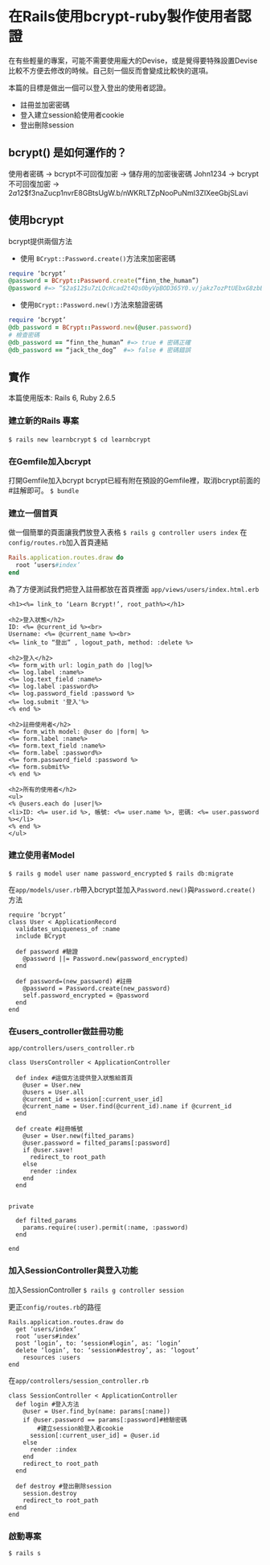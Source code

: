 # 在Rails使用bcrypt-ruby製作使用者認證
在有些輕量的專案，可能不需要使用龐大的Devise，或是覺得要特殊設置Devise比較不方便去修改的時候。自己刻一個反而會變成比較快的選項。

本篇的目標是做出一個可以登入登出的使用者認證。
* 註冊並加密密碼
* 登入建立session給使用者cookie
* 登出刪除session

## bcrypt() 是如何運作的？
使用者密碼 -> bcrypt不可回復加密 -> 儲存用的加密後密碼
John1234   -> bcrypt不可回復加密 -> $2a$12$f3naZucp1nvrE8GBtsUgW.b/nWKRLTZpNooPuNmI3ZIXeeGbjSLavi

## 使用bcrypt
bcrypt提供兩個方法

* 使用 `BCrypt::Password.create()`方法來加密密碼
```ruby
require ‘bcrypt’
@password = BCrypt::Password.create(“finn_the_human”)
@password #=> “$2a$12$u7zLQcHcad2t4Qs0byVpBOD365Y0.v/jakz7ozPtUEbxG8zbB7aCvG”
```

* 使用`BCrypt::Password.new()`方法來驗證密碼
```ruby
require ‘bcrypt’
@db_password = BCrypt::Password.new(@user.password)
# 檢查密碼
@db_password == “finn_the_human” #=> true # 密碼正確
@db_password == “jack_the_dog”  #=> false # 密碼錯誤
```

## 實作
本篇使用版本: Rails 6, Ruby 2.6.5

### 建立新的Rails 專案
`$ rails new learnbcrypt`
`$ cd learnbcrypt`

### 在Gemfile加入bcrypt
打開Gemfile加入bcrypt
bcrypt已經有附在預設的Gemfile裡，取消bcrypt前面的#註解即可。
`$ bundle`

### 建立一個首頁
做一個簡單的頁面讓我們放登入表格
`$ rails g controller users index`
在`config/routes.rb`加入首頁連結
```ruby
Rails.application.routes.draw do
  root ‘users#index’
end
```

為了方便測試我們把登入註冊都放在首頁裡面
`app/views/users/index.html.erb`
```erb
<h1><%= link_to ‘Learn Bcrypt!’, root_path%></h1>

<h2>登入狀態</h2>
ID: <%= @current_id %><br>
Username: <%= @current_name %><br>
<%= link_to “登出” , logout_path, method: :delete %>

<h2>登入</h2>
<%= form_with url: login_path do |log|%>
<%= log.label :name%>
<%= log.text_field :name%>
<%= log.label :password%>
<%= log.password_field :password %>
<%= log.submit '登入'%>
<% end %>

<h2>註冊使用者</h2>
<%= form_with model: @user do |form| %>
<%= form.label :name%>
<%= form.text_field :name%>
<%= form.label :password%>
<%= form.password_field :password %>
<%= form.submit%>
<% end %>

<h2>所有的使用者</h2>
<ul>
<% @users.each do |user|%>
<li>ID: <%= user.id %>, 帳號: <%= user.name %>, 密碼: <%= user.password %></li>
<% end %>
</ul>

```

### 建立使用者Model
`$ rails g model user name password_encrypted`
`$ rails db:migrate`

在`app/models/user.rb`帶入bcrypt並加入`Password.new()`與`Password.create()`方法
```
require ‘bcrypt’
class User < ApplicationRecord
  validates_uniqueness_of :name
  include BCrypt

  def password #驗證
    @password ||= Password.new(password_encrypted)
  end

  def password=(new_password) #註冊
    @password = Password.create(new_password)
    self.password_encrypted = @password
  end
end
```


### 在users_controller做註冊功能
`app/controllers/users_controller.rb`
```
class UsersController < ApplicationController

  def index #這個方法提供登入狀態給首頁
    @user = User.new
    @users = User.all
    @current_id = session[:current_user_id]
    @current_name = User.find(@current_id).name if @current_id
  end

  def create #註冊帳號
    @user = User.new(filted_params)
    @user.password = filted_params[:password]
    if @user.save!
      redirect_to root_path
    else
      render :index
    end
  end

 
private

  def filted_params
    params.require(:user).permit(:name, :password)
  end

end
```

### 加入SessionController與登入功能
加入SessionController
`$ rails g controller session`

更正`config/routes.rb`的路徑
```
Rails.application.routes.draw do
  get ‘users/index’
  root ‘users#index’
  post ‘login’, to: ‘session#login’, as: ‘login’
  delete ‘login’, to: ‘session#destroy’, as: ‘logout’
	resources :users
end

```

在`app/controllers/session_controller.rb`
```
class SessionController < ApplicationController
  def login #登入方法
    @user = User.find_by(name: params[:name])
    if @user.password == params[:password]#檢驗密碼
		#建立session給登入者cookie
      session[:current_user_id] = @user.id 
    else
      render :index
    end
    redirect_to root_path
  end

  def destroy #登出刪除session
    session.destroy
    redirect_to root_path
  end
end

```

### 啟動專案
`$ rails s`
